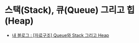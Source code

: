 # 스택(Stack), 큐(Queue) 그리고 힙(Heap)
* [내 블로그 : [자료구조] Queue와 Stack 그리고 Heap](https://barbera.tistory.com/52)
